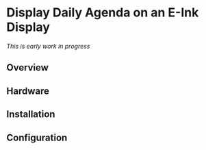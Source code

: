 Display Daily Agenda on an E-Ink Display
========================================

*This is early work in progress*

Overview
--------


Hardware
--------


Installation
------------


Configuration
-------------

